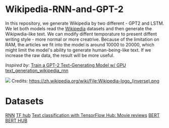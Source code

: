 # Wikipedia-RNN-and-GPT-2

In this repository, we generate Wikipedia by two different - GPT2 and LSTM. We let both models read the [Wikipedia](https://www.tensorflow.org/datasets/catalog/wikipedia) datasets and then generate the Wikipwdia-like text. We can modify diffent temporature to present diffent writing style - more normal or more creatrive. Because of the limitation on RAM, the articles we fit into the model is around 10000 to 20000, which might limit the model's ability to generate human-being-like text. If we increase the raw data, the result will be more useful.

_Inspired by_: [Train a GPT-2 Text-Generating Model w/ GPU](https://colab.research.google.com/drive/1VLG8e7YSEwypxU-noRNhsv5dW4NfTGce) 
[text_generation_wikipedia_rnn](https://colab.research.google.com/github/trekhleb/machine-learning-experiments/blob/master/experiments/text_generation_wikipedia_rnn/text_generation_wikipedia_rnn.ipynb)

![](https://upload.wikimedia.org/wikipedia/commons/thumb/d/de/Wikipedia-logo_%28inverse%29.png/657px-Wikipedia-logo_%28inverse%29.png)
Credits: https://zh.wikipedia.org/wiki/File:Wikipedia-logo_(inverse).png

# Datasets
[RNN](https://www.tensorflow.org/tutorials/text/text_classification_rnn)
[TF hub](https://www.tensorflow.org/hub/tutorials/tf2_text_classification)
[Text classification with TensorFlow Hub: Movie reviews](https://www.tensorflow.org/tutorials/keras/text_classification_with_hub)
[BERT](https://github.com/google-research/bert/blob/master/predicting_movie_reviews_with_bert_on_tf_hub.ipynb)
[BERT HUB](https://colab.research.google.com/github/google-research/bert/blob/master/predicting_movie_reviews_with_bert_on_tf_hub.ipynb)
